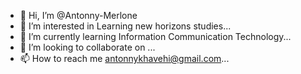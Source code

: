 - 👋 Hi, I’m @Antonny-Merlone
- 👀 I’m interested in Learning new horizons studies...
- 🌱 I’m currently learning Information Communication Technology...
- 💞️ I’m looking to collaborate on ...
- 📫 How to reach me antonnykhavehi@gmail.com...

<!---
Antonny-Merlone/Antonny-Merlone is a ✨ special ✨ repository because its `README.md` (this file) appears on your GitHub profile.
You can click the Preview link to take a look at your changes.
--->
